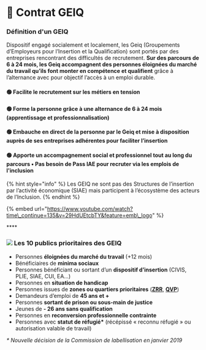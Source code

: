 # 📜 Contrat GEIQ

### Définition d'un GEIQ

Dispositif engagé socialement et localement, les Geiq \(Groupements d’Employeurs pour l’Insertion et la Qualification\) sont portés par des entreprises rencontrant des difficultés de recrutement. **Sur des parcours de 6 à 24 mois, les Geiq accompagnent des personnes éloignées du marché du travail qu’ils font monter en compétence et qualifient** grâce à l’alternance avec pour objectif l’accès à un emploi durable.

#### 🟢 Facilite le recrutement sur les métiers en tension 

#### 🟢 Forme la personne grâce à une alternance de 6 à 24 mois \(apprentissage et professionnalisation\) 

#### 🟢 Embauche en direct de la personne par le Geiq et mise à disposition auprès de ses entreprises adhérentes pour faciliter l’insertion

#### 🟢 Apporte un accompagnement social et professionnel tout au long du parcours • Pas besoin de Pass IAE pour recruter via les emplois de l'inclusion

{% hint style="info" %}
Les GEIQ ne sont pas des Structures de l’insertion par l’activité économique \(SIAE\) mais participent à l’écosystème des acteurs de l’Inclusion.
{% endhint %}



{% embed url="https://www.youtube.com/watch?time\_continue=135&v=29HdUEtcbTY&feature=emb\_logo" %}

\*\*\*\*

### ![](.gitbook/assets/arrow-right-circle-1-.svg) Les 10 publics prioritaires des GEIQ

* Personnes **éloignées du marché du travail** \(+12 mois\)  
* Bénéficiaires de **minima sociaux** 
* Personnes bénéficiant ou sortant d’un **dispositif d’insertion** \(CIVIS, PLIE, SIAE, CUI, EA...\)  
* Personnes en **situation de handicap** 
* Personnes issues de **zones ou quartiers prioritaires** \([**ZRR**](https://www.data.gouv.fr/fr/datasets/zones-de-revitalisation-rurale-zrr/), [**QVP**](https://sig.ville.gouv.fr/)\) 
* Demandeurs d’emploi de **45 ans et +**
* Personnes **sortant de prison ou sous-main de justice** 
* Jeunes de **- 26 ans sans qualification** 
* Personnes en **reconversion professionnelle contrainte**  
* Personnes avec **statut de réfugié\*** \(récépissé « reconnu réfugié » ou autorisation valable de travail\)

_\* Nouvelle décision de la Commission de labellisation en janvier 2019_


